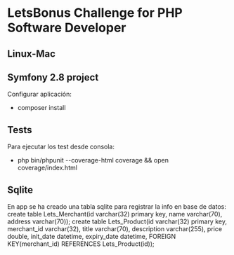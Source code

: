 # LetsBonus Challenge for PHP Software Developer

## Linux-Mac

## Symfony 2.8 project
Configurar aplicación:
- composer install

## Tests
Para ejecutar los test desde consola:
- php bin/phpunit --coverage-html coverage && open coverage/index.html


## Sqlite
En app se ha creado una tabla sqlite para registrar la info en base de datos:
    create table Lets_Merchant(id varchar(32) primary key, name varchar(70), address varchar(70));
    create table Lets_Product(id varchar(32) primary key, merchant_id varchar(32), title varchar(70), description varchar(255), price double, init_date datetime, expiry_date datetime, FOREIGN KEY(merchant_id) REFERENCES Lets_Product(id));
